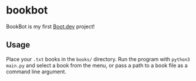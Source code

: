 # bookbot

BookBot is my first [Boot.dev](https://www.boot.dev) project!

## Usage

Place your `.txt` books in the `books/` directory. Run the program
with `python3 main.py` and select a book from the menu, or pass a path
to a book file as a command line argument.
